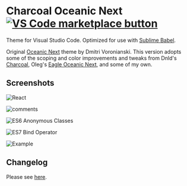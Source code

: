 # Charcoal Oceanic Next [![VS Code marketplace button](http://vsmarketplacebadge.apphb.com/installs/joshpeng.theme-charcoal-oceanicnext.svg)](https://marketplace.visualstudio.com/items?itemName=joshpeng.theme-charcoal-oceanicnext)
Theme for Visual Studio Code. Optimized for use with [Sublime Babel](https://marketplace.visualstudio.com/items?itemName=joshpeng.sublime-babel-vscode).

Original [Oceanic Next](https://github.com/voronianski/oceanic-next-color-scheme) theme by Dmitri Voronianski. This version adopts some of the scoping and color improvements and tweaks from Dnld's [Charcoal](https://packagecontrol.io/packages/Charcoal), Oleg's [Eagle Oceanic Next](https://marketplace.visualstudio.com/items?itemName=graf009.Eagle-Oceanic-Next), and some of my own.

## Screenshots
![React](https://raw.githubusercontent.com/joshpeng/Charcoal-Oceanic-Next/master/images/react.png)

![comments](https://raw.githubusercontent.com/joshpeng/Charcoal-Oceanic-Next/master/images/comments.png)

![ES6 Anonymous Classes](https://raw.githubusercontent.com/joshpeng/Charcoal-Oceanic-Next/master/images/es6_anonymous_class.png)

![ES7 Bind Operator](https://raw.githubusercontent.com/joshpeng/Charcoal-Oceanic-Next/master/images/es7_bind_operator.png)

![Example](https://raw.githubusercontent.com/joshpeng/Charcoal-Oceanic-Next/master/images/example.png)

## Changelog
Please see [here](https://github.com/joshpeng/Charcoal-Oceanic-Next/blob/master/CHANGELOG.md).